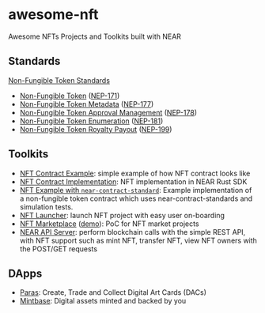 # awesome-nft
Awesome NFTs Projects and Toolkits built with NEAR

## Standards

[Non-Fungible Token Standards](https://nomicon.io/Standards/NonFungibleToken/README.html)

  - [Non-Fungible Token](https://nomicon.io/Standards/NonFungibleToken/Core.html) ([NEP-171](https://github.com/near/NEPs/discussions/171))
  - [Non-Fungible Token Metadata](https://nomicon.io/Standards/NonFungibleToken/Metadata.html) ([NEP-177](https://github.com/near/NEPs/discussions/177))
  - [Non-Fungible Token Approval Management](https://nomicon.io/Standards/NonFungibleToken/ApprovalManagement.html) ([NEP-178](https://github.com/near/NEPs/discussions/178))
  - [Non-Fungible Token Enumeration](https://nomicon.io/Standards/NonFungibleToken/Enumeration.html) ([NEP-181](https://github.com/near/NEPs/discussions/181))
  - [Non-Fungible Token Royalty Payout](https://nomicon.io/Standards/NonFungibleToken/Payout.html) ([NEP-199](https://github.com/near/NEPs/discussions/199))


## Toolkits

- [NFT Contract Example](https://github.com/near/core-contracts/tree/nft-simple/nft-simple): simple example of how NFT contract looks like
- [NFT Contract Implementation](https://github.com/near/near-sdk-rs/tree/master/near-contract-standards/src/non_fungible_token): NFT implementation in NEAR Rust SDK
- [NFT Example with `near-contract-standard`](https://github.com/near/near-sdk-rs/tree/master/examples/non-fungible-token): Example implementation of a non-fungible token contract which uses near-contract-standards and simulation tests.
- [NFT Launcher](https://github.com/near-apps/nft-launcher): launch NFT project with easy user on-boarding
- [NFT Marketplace](https://github.com/near-apps/nft-market) ([demo](https://near-apps.github.io/nft-market/)): PoC for NFT market projects
- [NEAR API Server](https://github.com/zavodil/near-api-server): perform blockchain calls with the simple REST API, with NFT support such as mint NFT, transfer NFT, view NFT owners with the POST/GET requests


## DApps 

- [Paras](http://paras.id): Create, Trade and Collect Digital Art Cards (DACs)
- [Mintbase](https://mintbase.io/): Digital assets minted and backed by you








